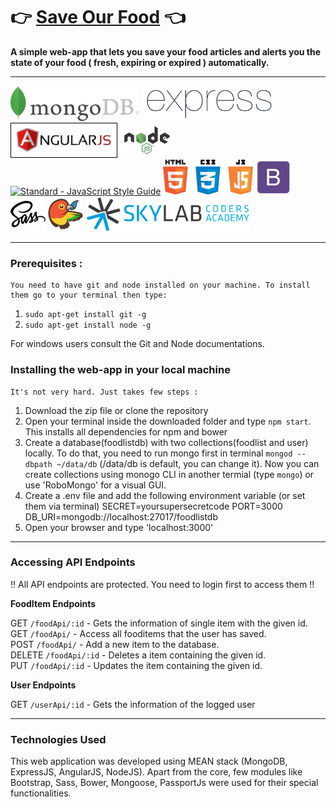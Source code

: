 # :point_right: [Save Our Food](http://save-da-food.herokuapp.com/) :point_left:

**A simple web-app that lets you save your food articles and alerts you the state of your food ( fresh, expiring or expired ) automatically.**

---

[![MongoDB](https://github.com/bijay007/SaveOurFood/blob/master/public/stylesheets/logos/mongodb.png)](https://www.mongodb.com/)
[![ExpressJS](https://github.com/bijay007/SaveOurFood/blob/master/public/stylesheets/logos/expressjs.png)](http://expressjs.com/)
[![AngularJS](https://github.com/bijay007/SaveOurFood/blob/master/public/stylesheets/logos/angularjs.png)](https://angularjs.org/)
[![NodeJS](https://github.com/bijay007/SaveOurFood/blob/master/public/stylesheets/logos/nodejs.png)](https://nodejs.org/)
[![Standard - JavaScript Style Guide](https://img.shields.io/badge/code%20style-standard-brightgreen.svg)](http://standardjs.com/) 
[![HTML5, CSS3 and JS](https://github.com/bijay007/SaveOurFood/blob/master/public/stylesheets/logos/html5-css3-js.png)](https://www.w3.org/) 
[![Bootstrap](https://github.com/bijay007/SaveOurFood/blob/master/public/stylesheets/logos/bootstrap.png)](http://getbootstrap.com/) 
[![SASS](https://github.com/bijay007/SaveOurFood/blob/master/public/stylesheets/logos/sass.png)](http://sass-lang.com/) 
[![Bower](https://github.com/bijay007/SaveOurFood/blob/master/public/stylesheets/logos/bower.png)](https://bower.io//) 
[![Skylab](https://github.com/bijay007/SaveOurFood/blob/master/public/stylesheets/logos/skylab-56.png)](http://www.skylabcoders.com/)

----------

### Prerequisites :
    You need to have git and node installed on your machine. To install them go to your terminal then type:

 1. `sudo apt-get install git -g`
 2. `sudo apt-get install node -g`  
 
For windows users consult the Git and Node documentations.
  
### Installing the web-app in your local machine

    It's not very hard. Just takes few steps :
 1. Download the zip file or clone the repository
 2. Open your terminal inside the downloaded folder and type `npm start`. This installs all dependencies for npm and bower
 3. Create a database(foodlistdb) with two collections(foodlist and user) locally. To do that, you need to run mongo first in terminal `mongod --dbpath ~/data/db` (/data/db is default, you can change it). Now you can create collections using monogo CLI in another termial (type `mongo`) or use 'RoboMongo' for a visual GUI.
 4. Create a .env file and add the following environment variable (or set them via terminal)
    SECRET=yoursupersecretcode
    PORT=3000
    DB_URI=mongodb://localhost:27017/foodlistdb
 5. Open your browser and type 'localhost:3000'

----------

### Accessing API Endpoints
!! All API endpoints are protected. You need to login first to access them !!

**FoodItem Endpoints**

GET `/foodApi/:id` - Gets the information of single item with the given id.  
GET `/foodApi/` - Access all fooditems that the user has saved.  
POST `/foodApi/` - Add a new item to the database.  
DELETE `/foodApi/:id` - Deletes a item containing the given id.  
PUT `/foodApi/:id` - Updates the item containing the given id.  

**User Endpoints**  

GET `/userApi/:id` - Gets the information of the logged user

----------

### Technologies Used

This web application was developed using MEAN stack (MongoDB, ExpressJS, AngularJS, NodeJS). Apart from the core, few modules like Bootstrap, Sass, Bower, Mongoose, PassportJs were used for their special functionalities.
